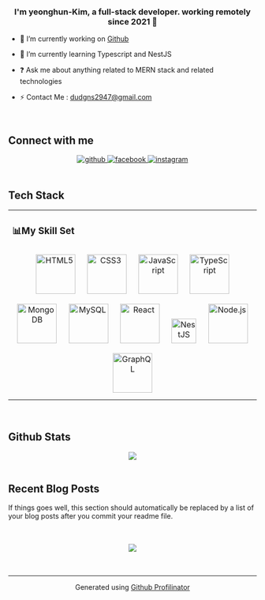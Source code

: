 ### <div align="center">I'm yeonghun-Kim, a full-stack developer. working remotely since 2021 🚀</div>  
  

- 🔭 I’m currently working on [Github](https://github.com/dudgns2947)  
  

- 🌱 I’m currently learning Typescript and NestJS  
  

- ❓ Ask me about anything related to MERN stack and related technologies  
  

- ⚡ Contact Me : dudgns2947@gmail.com  
  

<br/>  

## Connect with me  
<div align="center">
<a href="https://github.com/dudgns2947" target="_blank">
<img src=https://img.shields.io/badge/github-%2324292e.svg?&style=for-the-badge&logo=github&logoColor=white alt=github style="margin-bottom: 5px;" />
</a>
<a href="https://www.facebook.com/profile.php?id=100006025872067" target="_blank">
<img src=https://img.shields.io/badge/facebook-%232E87FB.svg?&style=for-the-badge&logo=facebook&logoColor=white alt=facebook style="margin-bottom: 5px;" />
</a>
<a href="https://instagram.com/gongzuri_38/" target="_blank">
<img src=https://img.shields.io/badge/instagram-%23000000.svg?&style=for-the-badge&logo=instagram&logoColor=white alt=instagram style="margin-bottom: 5px;" />
</a>  
</div>  
  

<br/>  

## Tech Stack
<table><tr><td valign="top" width="90%">

### 📊My Skill Set  
<div align="center">  
<img style="margin: 10px" src="https://profilinator.rishav.dev/skills-assets/html5-original-wordmark.svg" alt="HTML5" height="80" />  
<img style="margin: 10px" src="https://profilinator.rishav.dev/skills-assets/css3-original-wordmark.svg" alt="CSS3" height="80" />  
<img style="margin: 10px" src="https://profilinator.rishav.dev/skills-assets/javascript-original.svg" alt="JavaScript" height="80" />  
<img style="margin: 10px" src="https://profilinator.rishav.dev/skills-assets/typescript-original.svg" alt="TypeScript" height="80" />  
<img style="margin: 10px" src="https://profilinator.rishav.dev/skills-assets/mongodb-original-wordmark.svg" alt="MongoDB" height="80" />  
<img style="margin: 10px" src="https://profilinator.rishav.dev/skills-assets/mysql-original-wordmark.svg" alt="MySQL" height="80" />  
<img style="margin: 10px" src="https://profilinator.rishav.dev/skills-assets/react-original-wordmark.svg" alt="React" height="80" />  
<img style="margin: 10px" src="https://profilinator.rishav.dev/skills-assets/nestjs.svg" alt="NestJS" height="50" />  
<img style="margin: 10px" src="https://profilinator.rishav.dev/skills-assets/nodejs-original-wordmark.svg" alt="Node.js" height="80" />  
<img style="margin: 10px" src="https://profilinator.rishav.dev/skills-assets/graphql.png" alt="GraphQL" height="80" />  
</div>


</td></tr></table>  

<br/>  




## Github Stats  
<div align="center"><img src="https://github-readme-stats.vercel.app/api/top-langs/?username=dudgns2947&hide_border=true&layout=compact" align="center" /></div>  

<br/>  


## Recent Blog Posts  
<!-- BLOG-POST-LIST:START -->  
If things goes well, this section should automatically be replaced by a list of your blog posts after you commit your readme file. 
<!-- BLOG-POST-LIST:END -->  

<br/>  

  

<br/>  

<div align="center">
<img src="https://komarev.com/ghpvc/?username=dudgns2947&&style=flat-square" align="center" />
</div>  
  

<br/>  


<br />

----
<div align="center">Generated using <a href="https://profilinator.rishav.dev/" target="_blank">Github Profilinator</a></div>
